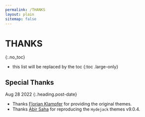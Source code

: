 ```yaml
---
permalink: /THANKS
layout: plain
sitemap: false
---
```


# THANKS
{:.no_toc}

* this list will be replaced by the toc
{:toc .large-only}

## Special Thanks
Aug 28 2022
{:.heading.post-date}

* Thanks [Florian Klampfer](https://qwtel.com/) for providing the original themes.
* Thanks [Abir Saha](https://abirsh.github.io/) for reproducing the `Hydejack` themes v9.0.4.

[^_^]:Updated dependencies

[tag]: http://www.minddust.com/post/tags-and-categories-on-github-pages/
[migration]: docs/upgrade.md
[writing]: docs/writing.md
[scripts]: docs/scripts.md

[buy]: https://app.simplegoods.co/i/AQTTVBOE
[PRO-license]: licenses/PRO.md
[GPL-3.0]: licenses/GPL-3.0.md
